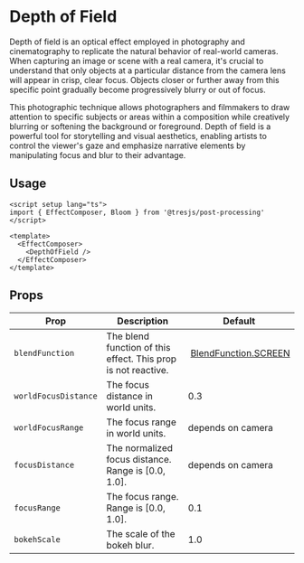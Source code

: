 # Depth of Field

<DocsDemo>
  <DepthOfFieldDemo />
</DocsDemo>

Depth of field is an optical effect employed in photography and cinematography to replicate the natural behavior of real-world cameras. When capturing an image or scene with a real camera, it's crucial to understand that only objects at a particular distance from the camera lens will appear in crisp, clear focus. Objects closer or further away from this specific point gradually become progressively blurry or out of focus.

This photographic technique allows photographers and filmmakers to draw attention to specific subjects or areas within a composition while creatively blurring or softening the background or foreground. Depth of field is a powerful tool for storytelling and visual aesthetics, enabling artists to control the viewer's gaze and emphasize narrative elements by manipulating focus and blur to their advantage.

## Usage

```vue
<script setup lang="ts">
import { EffectComposer, Bloom } from '@tresjs/post-processing'
</script>

<template>
  <EffectComposer>
    <DepthOfField />
  </EffectComposer>
</template>
```

## Props

| Prop            | Description                                                   | Default                                                                                                                                        |
| --------------- | ------------------------------------------------------------- | ---------------------------------------------------------------------------------------------------------------------------------------------- |
| `blendFunction` | The blend function of this effect. This prop is not reactive. |  [BlendFunction.SCREEN](https://github.com/pmndrs/postprocessing/blob/c3ce388be247916437a314f17748a75329d65df1/src/enums/BlendFunction.js#L40) |
| `worldFocusDistance` | The focus distance in world units. | 0.3 |
| `worldFocusRange` | The focus range in world units. | depends on camera |
| `focusDistance` | The normalized focus distance. Range is [0.0, 1.0]. | depends on camera |
| `focusRange` | The focus range. Range is [0.0, 1.0]. | 0.1 |
| `bokehScale` | The scale of the bokeh blur. | 1.0 |
